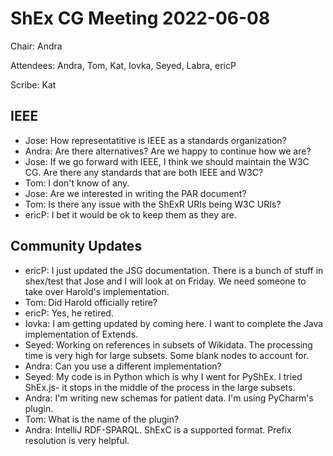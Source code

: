 # ShEx CG Meeting 2022-06-08

Chair: Andra

Attendees: Andra, Tom, Kat, Iovka, Seyed, Labra, ericP

Scribe: Kat

## IEEE 
* Jose: How representatitive is IEEE as a standards organization?
* Andra: Are there alternatives? Are we happy to continue how we are?
* Jose: If we go forward with IEEE, I think we should maintain the W3C CG. Are there any standards that are both IEEE and W3C?
* Tom: I don't know of any.
* Jose: Are we interested in writing the PAR document?
* Tom: Is there any issue with the ShExR URIs being W3C URIs?
* ericP: I bet it would be ok to keep them as they are.

## Community Updates
* ericP: I just updated the JSG documentation. There is a bunch of stuff in shex/test that Jose and I will look at on Friday. We need someone to take over Harold's implementation. 
* Tom: Did Harold officially retire?
* ericP: Yes, he retired.
* Iovka: I am getting updated by coming here. I want to complete the Java implementation of Extends.
* Seyed: Working on references in subsets of Wikidata. The processing time is very high for large subsets. Some blank nodes to account for.
* Andra: Can you use a different implementation?
* Seyed: My code is in Python which is why I went for PyShEx. I tried ShEx.js- it stops in the middle of the process in the large subsets.
* Andra: I'm writing new schemas for patient data. I'm using PyCharm's plugin. 
* Tom: What is the name of the plugin?
* Andra: IntelliJ RDF-SPARQL. ShExC is a supported format. Prefix resolution is very helpful.
